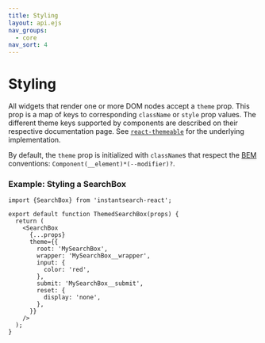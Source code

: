 ```yaml
---
title: Styling
layout: api.ejs
nav_groups:
  - core
nav_sort: 4
---
```


# Styling

All widgets that render one or more DOM nodes accept a `theme` prop. This prop is a map of keys to corresponding `className` or `style` prop values. The different theme keys supported by components are described on their respective documentation page. See [`react-themeable`](https://github.com/markdalgleish/react-themeable) for the underlying implementation.

By default, the `theme` prop is initialized with `className`s that respect the [BEM](http://getbem.com/naming/) conventions: `Component(__element)*(--modifier)?`.

### Example: Styling a SearchBox

```
import {SearchBox} from 'instantsearch-react';

export default function ThemedSearchBox(props) {
  return (
    <SearchBox
      {...props}
      theme={{
        root: 'MySearchBox',
        wrapper: 'MySearchBox__wrapper',
        input: {
          color: 'red',
        },
        submit: 'MySearchBox__submit',
        reset: {
          display: 'none',
        },
      }}
    />
  );
}
```
